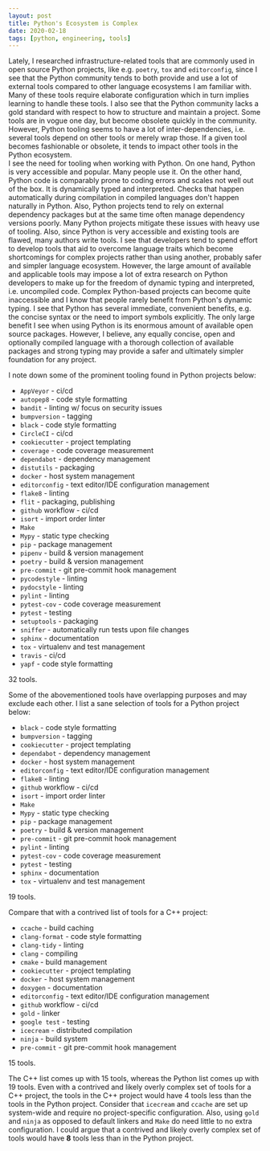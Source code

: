 ```yaml
---
layout: post
title: Python's Ecosystem is Complex
date: 2020-02-18
tags: [python, engineering, tools]
---
```

Lately, I researched infrastructure-related tools that are commonly used in open source Python
projects, like e.g. `poetry`, `tox` and `editorconfig`, since I see that the Python community tends
to both provide and use a lot of external tools compared to other language ecosystems I am familiar
with. Many of these tools require elaborate configuration which in turn implies learning to handle
these tools. I also see that the Python community lacks a gold standard with respect to how to
structure and maintain a project. Some tools are in vogue one day, but become obsolete quickly in
the community. However, Python tooling seems to have a lot of inter-dependencies, i.e. several tools
depend on other tools or merely wrap those. If a given tool becomes fashionable or obsolete, it
tends to impact other tools in the Python ecosystem.  
I see the need for tooling when working with Python. On one hand, Python is very accessible and
popular. Many people use it. On the other hand, Python code is comparably prone to coding errors and
scales not well out of the box. It is dynamically typed and interpreted. Checks that happen
automatically during compilation in compiled languages don't happen naturally in Python. Also,
Python projects tend to rely on external dependency packages but at the same time often manage
dependency versions poorly. Many Python projects mitigate these issues with heavy use of tooling.
Also, since Python is very accessible and existing tools are flawed, many authors write tools. I see
that developers tend to spend effort to develop tools that aid to overcome language traits which
become shortcomings for complex projects rather than using another, probably safer and simpler
language ecosystem. However, the large amount of available and applicable tools may impose a lot of
extra research on Python developers to make up for the freedom of dynamic typing and interpreted,
i.e. uncompiled code. Complex Python-based projects can become quite inaccessible and I know that
people rarely benefit from Python's dynamic typing. I see that Python has several immediate,
convenient benefits, e.g. the concise syntax or the need to import symbols explicitly. The only
large benefit I see when using Python is its enormous amount of available open source packages.
However, I believe, any equally concise, open and optionally compiled language with a thorough
collection of available packages and strong typing may provide a safer and ultimately simpler
foundation for any project.

I note down some of the prominent tooling found in Python projects below:
- `AppVeyor` - ci/cd
- `autopep8` - code style formatting
- `bandit` - linting w/ focus on security issues
- `bumpversion` - tagging
- `black` - code style formatting
- `CircleCI` - ci/cd
- `cookiecutter` - project templating
- `coverage` - code coverage measurement
- `dependabot` - dependency management
- `distutils` - packaging
- `docker` - host system management
- `editorconfig` - text editor/IDE configuration management
- `flake8` - linting
- `flit` - packaging, publishing
- `github` workflow - ci/cd
- `isort` - import order linter
- `Make`
- `Mypy` - static type checking
- `pip` - package management
- `pipenv` - build & version management
- `poetry` - build & version management
- `pre-commit` - git pre-commit hook management
- `pycodestyle` - linting
- `pydocstyle` - linting
- `pylint` - linting
- `pytest-cov` - code coverage measurement
- `pytest` - testing
- `setuptools` - packaging
- `sniffer` - automatically run tests upon file changes
- `sphinx` - documentation
- `tox` - virtualenv and test management
- `travis` - ci/cd
- `yapf` - code style formatting

32 tools.

Some of the abovementioned tools have overlapping purposes and may exclude each other. I list a sane
selection of tools for a Python project below:
- `black` - code style formatting
- `bumpversion` - tagging
- `cookiecutter` - project templating
- `dependabot` - dependency management
- `docker` - host system management
- `editorconfig` - text editor/IDE configuration management
- `flake8` - linting
- `github` workflow - ci/cd
- `isort` - import order linter
- `Make`
- `Mypy` - static type checking
- `pip` - package management
- `poetry` - build & version management
- `pre-commit` - git pre-commit hook management
- `pylint` - linting
- `pytest-cov` - code coverage measurement
- `pytest` - testing
- `sphinx` - documentation
- `tox` - virtualenv and test management

19 tools.

Compare that with a contrived list of tools for a C++ project:
- `ccache` - build caching
- `clang-format` - code style formatting
- `clang-tidy` - linting
- `clang` - compiling
- `cmake` - build management
- `cookiecutter` - project templating
- `docker` - host system management
- `doxygen` - documentation
- `editorconfig` - text editor/IDE configuration management
- `github` workflow - ci/cd
- `gold` - linker
- `google test` - testing
- `icecream` - distributed compilation
- `ninja` - build system
- `pre-commit` - git pre-commit hook management

15 tools.

The C++ list comes up with 15 tools, whereas the Python list comes up with 19 tools. Even with a
contrived and likely overly complex set of tools for a C++ project, the tools in the C++ project
would have 4 tools less than the tools in the Python project. Consider that `icecream` and `ccache`
are set up system-wide and require no project-specific configuration. Also, using `gold` and `ninja`
as opposed to default linkers and `Make` do need little to no extra configuration. I could argue
that a contrived and likely overly complex set of tools would have **8** tools less than in the
Python project.